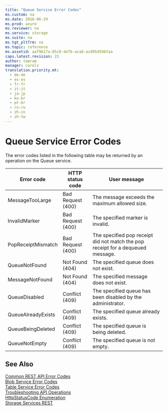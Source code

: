 ```yaml
---
title: "Queue Service Error Codes"
ms.custom: na
ms.date: 2016-06-29
ms.prod: azure
ms.reviewer: na
ms.service: storage
ms.suite: na
ms.tgt_pltfrm: na
ms.topic: reference
ms.assetid: aaf9617a-85c8-4e7b-aca6-acd95d596faa
caps.latest.revision: 21
author: tamram
manager: carolz
translation.priority.mt: 
  - de-de
  - es-es
  - fr-fr
  - it-it
  - ja-jp
  - ko-kr
  - pt-br
  - ru-ru
  - zh-cn
  - zh-tw
---
```

# Queue Service Error Codes
The error codes listed in the following table may be returned by an operation on the Queue service.  
  
|Error code|HTTP status code|User message|  
|----------------|----------------------|------------------|  
|MessageTooLarge|Bad Request (400)|The message exceeds the maximum allowed size.|  
|InvalidMarker|Bad Request (400)|The specified marker is invalid.|  
|PopReceiptMismatch|Bad Request (400)|The specified pop receipt did not match the pop receipt for a dequeued message.|  
|QueueNotFound|Not Found (404)|The specified queue does not exist.|  
|MessageNotFound|Not Found (404)|The specified message does not exist.|  
|QueueDisabled|Conflict (409)|The specified queue has been disabled by the administrator.|  
|QueueAlreadyExists|Conflict (409)|The specified queue already exists.|  
|QueueBeingDeleted|Conflict (409)|The specified queue is being deleted.|  
|QueueNotEmpty|Conflict (409)|The specified queue is not empty.|  
  
## See Also  
 [Common REST API Error Codes](../StorageServicesREST/Common-REST-API-Error-Codes.md)   
 [Blob Service Error Codes](../StorageServicesREST/Blob-Service-Error-Codes.md)   
 [Table Service Error Codes](../StorageServicesREST/Table-Service-Error-Codes.md)   
 [Troubleshooting API Operations](../StorageServicesREST/Troubleshooting-API-Operations.md)   
 [HttpStatusCode Enumeration](http://go.microsoft.com/fwlink/?LinkId=152845)   
 [Storage Services REST](../StorageServicesREST/Azure-Storage-Services-REST-API-Reference.md)